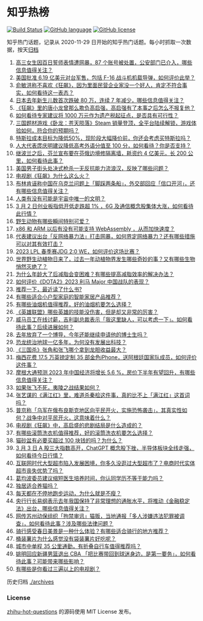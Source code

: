# 知乎热榜
[![Build Status](https://github.com/ToWeLong/zhihu-hot-questions/workflows/CI/badge.svg)](https://github.com/ToWeLong/zhihu-hot-questions/actions)
[![GitHub language](https://img.shields.io/badge/language-golang-orange.svg)](https://golang.org/)
[![GitHub license](https://img.shields.io/github/license/ToWeLong/zhihu-hot-questions)](https://github.com/ToWeLong/zhihu-hot-questions/blob/main/LICENSE)

知乎热门话题，记录从 2020-11-29 日开始的知乎热门话题。每小时抓取一次数据，按天[归档](./archives)

<!-- BEGIN -->

1. [高三女生因百日誓师表情遭网暴，87 个账号被处置，公安部门已介入，哪些信息值得关注？](https://www.zhihu.com/question/587069428)
1. [美国批准 6.19 亿美元对台军售，包括 F-16 战斗机机载导弹，如何评价此举？](https://www.zhihu.com/question/587130892)
1. [俞敏洪称不喜欢《狂飙》，因为里面民营企业家没一个好人，肯定不符合事实，如何看待这一表态？](https://www.zhihu.com/question/587145215)
1. [日本去年新生儿数首次跌破 80 万，连续 7 年减少，哪些信息值得关注？](https://www.zhihu.com/question/586695816)
1. [《狂飙》里的唐小龙曾那么欺负高启强，高启强有了本事之后怎么不报复他？](https://www.zhihu.com/question/579036542)
1. [如何看待专家建议将 1000 万元作为遗产税起征点，是否具有可行性？](https://www.zhihu.com/question/587144492)
1. [三国题材游戏《卧龙：苍天陨落》Steam 销量登顶，全平台陆续解锁，游戏体验如何，符合你的预期吗？](https://www.zhihu.com/question/587171593)
1. [特斯拉成本目标为降低50%，现阶段大幅降价前，你还会考虑买特斯拉吗？](https://www.zhihu.com/question/587083938)
1. [人大代表庹庆明建议降低高考外语分值至 100 分，如何看待？你是否支持？](https://www.zhihu.com/question/587134051)
1. [继波兰之后，芬兰宣布要在芬俄边境修隔离墙，耗资约 4 亿美元，长 200 公里，如何看待此事？](https://www.zhihu.com/question/586936750)
1. [美国男子街头处决式枪杀一无反抗能力流浪汉，反映了哪些问题？](https://www.zhihu.com/question/586920411)
1. [电视剧《狂飙》为什么这么火？](https://www.zhihu.com/question/581774607)
1. [布林肯诬称中国在乌克兰问题上「脚踩两条船」，外交部回应「信口开河」，还有哪些信息值得关注？](https://www.zhihu.com/question/587129882)
1. [人类有没有可能是宇宙中唯一的文明？](https://www.zhihu.com/question/311710651)
1. [3 月 2 日创业板指低开低走跌超 1% ，6G 及通信概念股集体大涨，如何看待此行情？](https://www.zhihu.com/question/587089375)
1. [野生动物有哪些瞬间特别可爱？](https://www.zhihu.com/question/586757585)
1. [x86 和 ARM 以后有没有可能支持 WebAssembly ，从而加快速度？](https://www.zhihu.com/question/586727619)
1. [代表建议出台「反网络暴力法」打击网暴，如何界定网络暴力？还有哪些措施可以对其有效打击？](https://www.zhihu.com/question/587092447)
1. [2023 LPL 春季赛JDG 2:0 WE，如何评价这场比赛？](https://www.zhihu.com/question/587150369)
1. [世界野生动植物日来了，过去一年动植物界发生哪些奇妙的事？又有哪些生物悄然灭绝了？](https://www.zhihu.com/question/586883778)
1. [为什么年龄大了后减脂会变困难？有哪些提高减脂效率的解决办法？](https://www.zhihu.com/question/584582962)
1. [如何评价《DOTA2》2023 利马 Major 中国战队的表现？](https://www.zhihu.com/question/586483973)
1. [推荐一下，最近读了什么书?](https://www.zhihu.com/question/587257294)
1. [有哪些适合小户型家庭的智能家居产品推荐？](https://www.zhihu.com/question/585225995)
1. [有哪些油烟机值得推荐，好的油烟机要怎么选择？](https://www.zhihu.com/question/584026408)
1. [《英雄联盟》哪些英雄的技能没伤害，但是却又非常的厉害？](https://www.zhihu.com/question/586679939)
1. [威马员工在线讨薪，吉利副总裁表示「我这里缺人，可以考虑一下」。如何看待此事？后续进展如何？](https://www.zhihu.com/question/586687734)
1. [去年放弃了一个博导，今年还能继续申请他的博士生吗？](https://www.zhihu.com/question/586923201)
1. [恐龙统治地球一亿多年，为何没有发展出科技？](https://www.zhihu.com/question/586549299)
1. [《三国杀》张角和张飞哪个拿到龙胆收益最大？](https://www.zhihu.com/question/503035560)
1. [梅西花费 17.5 万英镑定制 35 部金色iPhone，送阿根廷国家队成员，如何评价这件事？](https://www.zhihu.com/question/587084741)
1. [摩根大通预测 2023 年中国经济将增长 5.6 %，房价下半年有望回升，有哪些信息值得关注？](https://www.zhihu.com/question/586990626)
1. [如果张飞不死，夷陵之战结果如何？](https://www.zhihu.com/question/35034411)
1. [张艺谋的《满江红》里，难道杀秦桧这件事，真的比不上「满江红」这首词吗？](https://www.zhihu.com/question/580048880)
1. [普京称「乌军在俄布良斯克地区向平民开火，实施恐怖袭击」，其真实性如何？战争中对平民开火，这意味着什么？](https://www.zhihu.com/question/587192785)
1. [电视剧《狂飙》中，高启盛的悲剧结局是什么造成的？](https://www.zhihu.com/question/585722885)
1. [有哪些滚筒洗衣机值得推荐，好的滚筒洗衣机要怎么选择？](https://www.zhihu.com/question/584026189)
1. [猫砂盆有必要买超过 100 块钱的吗？为什么？](https://www.zhihu.com/question/584669841)
1. [3 月 3 日 A 股三大指数高开，ChatGPT 概念股下挫，半导体板块全线走强，如何看待今日行情？](https://www.zhihu.com/question/587278667)
1. [互联网时代大型超市陷入发展困境，你多久没逛过大型超市了？电商时代实体超市丧失优势了吗？](https://www.zhihu.com/question/586671792)
1. [葛均波委员建议缩短医生培养时间，你认同学历不等于能力吗？](https://www.zhihu.com/question/587137192)
1. [独居适合养猫吗？](https://www.zhihu.com/question/582514740)
1. [每天都在不停地跑步运动，为什么就是不瘦？](https://www.zhihu.com/question/585917510)
1. [央行行长易纲表示去年我国保持了非常理想的通胀水平，将推动《金融稳定法》出台，哪些信息值得关注？](https://www.zhihu.com/question/587282022)
1. [网传苏州动保组织「拘禁审讯」猫贩，当地通报「多人涉嫌违法犯罪被调查」，如何看待此事？涉及哪些法律问题？](https://www.zhihu.com/question/586879935)
1. [骑行感受春日美景是一种什么体验？有哪些适合骑行的地方推荐？](https://www.zhihu.com/question/586735953)
1. [桶装薯片为什么感觉没有袋装薯片好吃呢？](https://www.zhihu.com/question/34146931)
1. [城市中单程 35 公里通勤，有折叠自行车值得推荐吗？](https://www.zhihu.com/question/585538030)
1. [姚明回应新疆男篮退出 CBA 「把比赛带回到球迷身边，是第一要务」，如何看待此事？可能带来哪些影响？](https://www.zhihu.com/question/586945687)
1. [有哪些是你看过三遍以上的电视剧？](https://www.zhihu.com/question/586802381)

<!-- END -->

历史归档 [./archives](./archives)


### License
[zhihu-hot-questions](https://github.com/towelong/zhihu-hot-questions) 的源码使用 MIT License 发布。